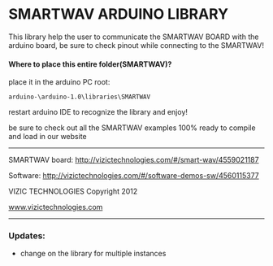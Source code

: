 SMARTWAV ARDUINO LIBRARY
========================

This library help the user to communicate the SMARTWAV BOARD with the arduino board, be sure to check pinout while connecting to the SMARTWAV!


#### Where to place this entire folder(SMARTWAV)?

place it in the arduino PC root:

```
arduino-\arduino-1.0\libraries\SMARTWAV
```

restart arduino IDE to recognize the library and enjoy!

be sure to check out all the SMARTWAV examples 100% ready to compile and load in our website

---

SMARTWAV board:
http://vizictechnologies.com/#/smart-wav/4559021187

Software:
http://vizictechnologies.com/#/software-demos-sw/4560115377

VIZIC TECHNOLOGIES Copyright 2012

www.vizictechnologies.com

---

### Updates:

* change on the library for multiple instances
